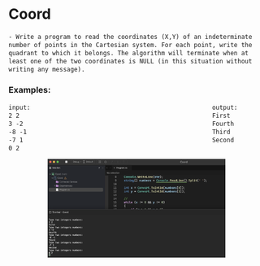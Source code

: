 # Coord

    - Write a program to read the coordinates (X,Y) of an indeterminate number of points in the Cartesian system. For each point, write the quadrant to which it belongs. The algorithm will terminate when at least one of the two coordinates is NULL (in this situation without writing any message).

### Examples:

    input:                                                  output:
    2 2                                                     First
    3 -2                                                    Fourth
    -8 -1                                                   Third
    -7 1                                                    Second
    0 2

<p align="center">
  <img src="./screenshots/example1.png" width="350" title="Console">
</p>
